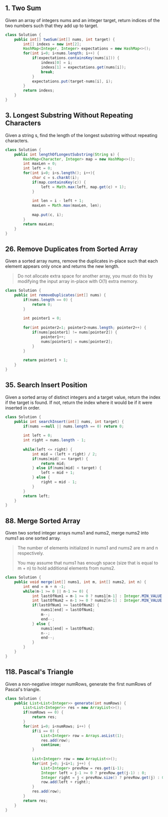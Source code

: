 ## 1. Two Sum
Given an array of integers nums and an integer target, return indices of the two numbers such that they add up to target.
```java
class Solution {
    public int[] twoSum(int[] nums, int target) {
        int[] indexs = new int[2];
        HashMap<Integer, Integer> expectations = new HashMap<>();
        for(int i=0; i<nums.length; i++) {
            if(expectations.containsKey(nums[i])) {
                indexs[0] = i;
                indexs[1] = expectations.get(nums[i]);
                break;
            }
            expectations.put(target-nums[i], i);
        }
        return indexs;
    }
}
```

## 3. Longest Substring Without Repeating Characters
Given a string s, find the length of the longest substring without repeating characters.
```java
class Solution {
    public int lengthOfLongestSubstring(String s) {
        HashMap<Character, Integer> map = new HashMap<>();
        int maxLen = 0;
        int left = 0;
        for(int i=0; i<s.length(); i++){
            char c = s.charAt(i);
            if(map.containsKey(c)) {
                left = Math.max(left, map.get(c) + 1);
            }
            
            int len = i - left + 1;
            maxLen = Math.max(maxLen, len);
            
            map.put(c, i);
        }
        return maxLen;
    }
}
```

## 26. Remove Duplicates from Sorted Array
Given a sorted array nums, remove the duplicates in-place such that each element appears only once and returns the new length.
> Do not allocate extra space for another array, you must do this by modifying the input array in-place with O(1) extra memory.
```java
class Solution {
    public int removeDuplicates(int[] nums) {
        if(nums.length == 0) {
            return 0;
        }
        
        int pointer1 = 0;
        
        for(int pointer2=1; pointer2<nums.length; pointer2++) {
            if(nums[pointer1] != nums[pointer2]) {
                pointer1++;
                nums[pointer1] = nums[pointer2];
            }
        }
        
        return pointer1 + 1;
    }
}
```

## 35. Search Insert Position
Given a sorted array of distinct integers and a target value, return the index if the target is found. If not, return the index where it would be if it were inserted in order.
```java
class Solution {
    public int searchInsert(int[] nums, int target) {
        if(nums ==null || nums.length == 0) return 0;
        
        int left = 0;
        int right = nums.length - 1;  
        
        while(left <= right) {
            int mid = (left + right) / 2;
            if(nums[mid] == target) {
                return mid;
            } else if(nums[mid] < target) {
                left = mid + 1;
            } else {
                right = mid - 1;
            }
        }
        return left;
    }
}
```

## 88. Merge Sorted Array
Given two sorted integer arrays nums1 and nums2, merge nums2 into nums1 as one sorted array.
> The number of elements initialized in nums1 and nums2 are m and n respectively.
>
> You may assume that nums1 has enough space (size that is equal to m + n) to hold additional elements from nums2.
```java
class Solution {
    public void merge(int[] nums1, int m, int[] nums2, int n) {
        int end = m + n -1;
        while(m-1 >= 0 || n-1 >= 0) {
            int lastOfNum1 = m-1 >= 0 ? nums1[m-1] : Integer.MIN_VALUE;
            int lastOfNum2 = n-1 >= 0 ? nums2[n-1] : Integer.MIN_VALUE;
            if(lastOfNum1 >= lastOfNum2) {
                nums1[end] = lastOfNum1;
                m--;
                end--;
            } else {
                nums1[end] = lastOfNum2;
                n--;
                end--;
            }
        }
    }
}
```

## 118. Pascal's Triangle
Given a non-negative integer numRows, generate the first numRows of Pascal's triangle.
```java
class Solution {
    public List<List<Integer>> generate(int numRows) {
        List<List<Integer>> res = new ArrayList<>();
        if(numRows == 0) {
            return res;
        }
        for(int i=0; i<numRows; i++) {
            if(i == 0) {
                List<Integer> row = Arrays.asList(1);
                res.add(row);
                continue;
            }
            
            List<Integer> row = new ArrayList<>();
            for(int j=0; j<i+1; j++) {
                List<Integer> prevRow = res.get(i-1);
                Integer left = j-1 >= 0 ? prevRow.get(j-1) : 0;
                Integer right = j < prevRow.size() ? prevRow.get(j) : 0;
                row.add(left + right);
            }
            res.add(row);
        }
        return res;
    }
}
```
